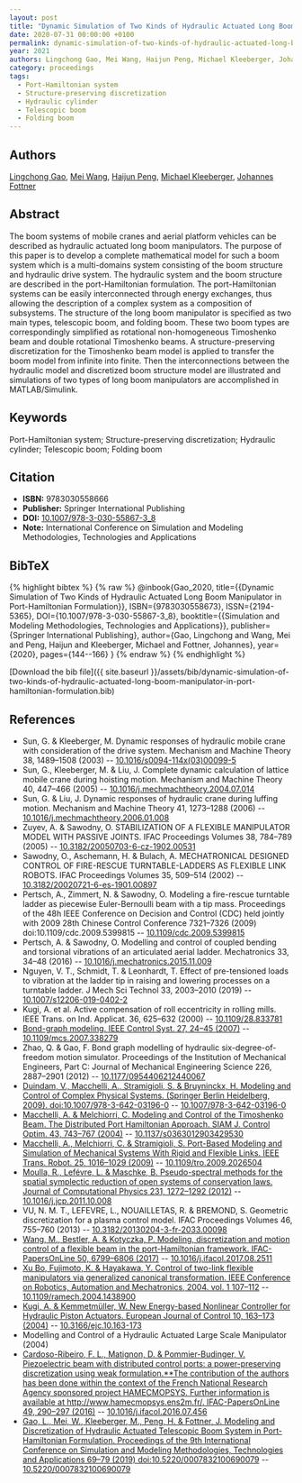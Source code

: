 ```yaml
---
layout: post
title: "Dynamic Simulation of Two Kinds of Hydraulic Actuated Long Boom Manipulator in Port-Hamiltonian Formulation"
date: 2020-07-31 00:00:00 +0100
permalink: dynamic-simulation-of-two-kinds-of-hydraulic-actuated-long-boom-manipulator-in-port-hamiltonian-formulation
year: 2021
authors: Lingchong Gao, Mei Wang, Haijun Peng, Michael Kleeberger, Johannes Fottner
category: proceedings
tags:
  - Port-Hamiltonian system
  - Structure-preserving discretization
  - Hydraulic cylinder
  - Telescopic boom
  - Folding boom
---
```

 
## Authors
[Lingchong Gao](authors/lingchong-gao), [Mei Wang](authors/mei-wang), [Haijun Peng](authors/haijun-peng), [Michael Kleeberger](authors/michael-kleeberger), [Johannes Fottner](authors/johannes-fottner)
 
## Abstract
The boom systems of mobile cranes and aerial platform vehicles can be described as hydraulic actuated long boom manipulators. The purpose of this paper is to develop a complete mathematical model for such a boom system which is a multi-domains system consisting of the boom structure and hydraulic drive system. The hydraulic system and the boom structure are described in the port-Hamiltonian formulation. The port-Hamiltonian systems can be easily interconnected through energy exchanges, thus allowing the description of a complex system as a composition of subsystems. The structure of the long boom manipulator is specified as two main types, telescopic boom, and folding boom. These two boom types are correspondingly simplified as rotational non-homogeneous Timoshenko beam and double rotational Timoshenko beams. A structure-preserving discretization for the Timoshenko beam model is applied to transfer the boom model from infinite into finite. Then the interconnections between the hydraulic model and discretized boom structure model are illustrated and simulations of two types of long boom manipulators are accomplished in MATLAB/Simulink.
 
## Keywords
Port-Hamiltonian system; Structure-preserving discretization; Hydraulic cylinder; Telescopic boom; Folding boom
 
## Citation
- **ISBN:** 9783030558666
- **Publisher:** Springer International Publishing
- **DOI:** [10.1007/978-3-030-55867-3_8](https://doi.org/10.1007/978-3-030-55867-3_8)
- **Note:** International Conference on Simulation and Modeling Methodologies, Technologies and Applications
 
## BibTeX
{% highlight bibtex %}
{% raw %}
@inbook{Gao_2020,
  title={{Dynamic Simulation of Two Kinds of Hydraulic Actuated Long Boom Manipulator in Port-Hamiltonian Formulation}},
  ISBN={9783030558673},
  ISSN={2194-5365},
  DOI={10.1007/978-3-030-55867-3_8},
  booktitle={{Simulation and Modeling Methodologies, Technologies and Applications}},
  publisher={Springer International Publishing},
  author={Gao, Lingchong and Wang, Mei and Peng, Haijun and Kleeberger, Michael and Fottner, Johannes},
  year={2020},
  pages={144--166}
}
{% endraw %}
{% endhighlight %}
 
[Download the bib file]({{ site.baseurl }}/assets/bib/dynamic-simulation-of-two-kinds-of-hydraulic-actuated-long-boom-manipulator-in-port-hamiltonian-formulation.bib)
 
## References
- Sun, G. & Kleeberger, M. Dynamic responses of hydraulic mobile crane with consideration of the drive system. Mechanism and Machine Theory 38, 1489–1508 (2003) -- [10.1016/s0094-114x(03)00099-5](https://doi.org/10.1016/s0094-114x(03)00099-5)
- Sun, G., Kleeberger, M. & Liu, J. Complete dynamic calculation of lattice mobile crane during hoisting motion. Mechanism and Machine Theory 40, 447–466 (2005) -- [10.1016/j.mechmachtheory.2004.07.014](https://doi.org/10.1016/j.mechmachtheory.2004.07.014)
- Sun, G. & Liu, J. Dynamic responses of hydraulic crane during luffing motion. Mechanism and Machine Theory 41, 1273–1288 (2006) -- [10.1016/j.mechmachtheory.2006.01.008](https://doi.org/10.1016/j.mechmachtheory.2006.01.008)
- Zuyev, A. & Sawodny, O. STABILIZATION OF A FLEXIBLE MANIPULATOR MODEL WITH PASSIVE JOINTS. IFAC Proceedings Volumes 38, 784–789 (2005) -- [10.3182/20050703-6-cz-1902.00531](https://doi.org/10.3182/20050703-6-cz-1902.00531)
- Sawodny, O., Aschemann, H. & Bulach, A. MECHATRONICAL DESIGNED CONTROL OF FIRE-RESCUE TURNTABLE-LADDERS AS FLEXIBLE LINK ROBOTS. IFAC Proceedings Volumes 35, 509–514 (2002) -- [10.3182/20020721-6-es-1901.00897](https://doi.org/10.3182/20020721-6-es-1901.00897)
- Pertsch, A., Zimmert, N. & Sawodny, O. Modeling a fire-rescue turntable ladder as piecewise Euler-Bernoulli beam with a tip mass. Proceedings of the 48h IEEE Conference on Decision and Control (CDC) held jointly with 2009 28th Chinese Control Conference 7321–7326 (2009) doi:10.1109/cdc.2009.5399815 -- [10.1109/cdc.2009.5399815](https://doi.org/10.1109/cdc.2009.5399815)
- Pertsch, A. & Sawodny, O. Modelling and control of coupled bending and torsional vibrations of an articulated aerial ladder. Mechatronics 33, 34–48 (2016) -- [10.1016/j.mechatronics.2015.11.009](https://doi.org/10.1016/j.mechatronics.2015.11.009)
- Nguyen, V. T., Schmidt, T. & Leonhardt, T. Effect of pre-tensioned loads to vibration at the ladder tip in raising and lowering processes on a turntable ladder. J Mech Sci Technol 33, 2003–2010 (2019) -- [10.1007/s12206-019-0402-2](https://doi.org/10.1007/s12206-019-0402-2)
- Kugi, A. et al. Active compensation of roll eccentricity in rolling mills. IEEE Trans. on Ind. Applicat. 36, 625–632 (2000) -- [10.1109/28.833781](https://doi.org/10.1109/28.833781)
- [Bond-graph modeling. IEEE Control Syst. 27, 24–45 (2007)](bond-graph-modeling) -- [10.1109/mcs.2007.338279](https://doi.org/10.1109/mcs.2007.338279)
- Zhao, Q. & Gao, F. Bond graph modelling of hydraulic six-degree-of-freedom motion simulator. Proceedings of the Institution of Mechanical Engineers, Part C: Journal of Mechanical Engineering Science 226, 2887–2901 (2012) -- [10.1177/0954406212440067](https://doi.org/10.1177/0954406212440067)
- [Duindam, V., Macchelli, A., Stramigioli, S. & Bruyninckx, H. Modeling and Control of Complex Physical Systems. (Springer Berlin Heidelberg, 2009). doi:10.1007/978-3-642-03196-0](modeling-and-control-of-complex-physical-systems) -- [10.1007/978-3-642-03196-0](https://doi.org/10.1007/978-3-642-03196-0)
- [Macchelli, A. & Melchiorri, C. Modeling and Control of the Timoshenko Beam. The Distributed Port Hamiltonian Approach. SIAM J. Control Optim. 43, 743–767 (2004)](modeling-and-control-of-the-timoshenko-beam-the-distributed-port-hamiltonian-approach) -- [10.1137/s0363012903429530](https://doi.org/10.1137/s0363012903429530)
- [Macchelli, A., Melchiorri, C. & Stramigioli, S. Port-Based Modeling and Simulation of Mechanical Systems With Rigid and Flexible Links. IEEE Trans. Robot. 25, 1016–1029 (2009)](port-based-modeling-and-simulation-of-mechanical-systems-with-rigid-and-flexible-links) -- [10.1109/tro.2009.2026504](https://doi.org/10.1109/tro.2009.2026504)
- [Moulla, R., Lefévre, L. & Maschke, B. Pseudo-spectral methods for the spatial symplectic reduction of open systems of conservation laws. Journal of Computational Physics 231, 1272–1292 (2012)](pseudo-spectral-methods-for-the-spatial-symplectic-reduction-of-open-systems-of-conservation-laws) -- [10.1016/j.jcp.2011.10.008](https://doi.org/10.1016/j.jcp.2011.10.008)
- VU, N. M. T., LEFEVRE, L., NOUAILLETAS, R. & BREMOND, S. Geometric discretization for a plasma control model. IFAC Proceedings Volumes 46, 755–760 (2013) -- [10.3182/20130204-3-fr-2033.00098](https://doi.org/10.3182/20130204-3-fr-2033.00098)
- [Wang, M., Bestler, A. & Kotyczka, P. Modeling, discretization and motion control of a flexible beam in the port-Hamiltonian framework. IFAC-PapersOnLine 50, 6799–6806 (2017)](modeling-discretization-and-motion-control-of-a-flexible-beam-in-the-port-hamiltonian-framework) -- [10.1016/j.ifacol.2017.08.2511](https://doi.org/10.1016/j.ifacol.2017.08.2511)
- [Xu Bo, Fujimoto, K. & Hayakawa, Y. Control of two-link flexible manipulators via generalized canonical transformation. IEEE Conference on Robotics, Automation and Mechatronics, 2004. vol. 1 107–112](control-of-two-link-flexible-manipulators-via-generalized-canonical-transformation) -- [10.1109/ramech.2004.1438900](https://doi.org/10.1109/ramech.2004.1438900)
- [Kugi, A. & Kemmetmüller, W. New Energy-based Nonlinear Controller for Hydraulic Piston Actuators. European Journal of Control 10, 163–173 (2004)](new-energy-based-nonlinear-controller-for-hydraulic-piston-actuators) -- [10.3166/ejc.10.163-173](https://doi.org/10.3166/ejc.10.163-173)
- Modelling and Control of a Hydraulic Actuated Large Scale Manipulator (2004)
- [Cardoso-Ribeiro, F. L., Matignon, D. & Pommier-Budinger, V. Piezoelectric beam with distributed control ports: a power-preserving discretization using weak formulation.**The contribution of the authors has been done within the context of the French National Research Agency sponsored project HAMECMOPSYS. Further information is available at http://www.hamecmopsys.ens2m.fr/. IFAC-PapersOnLine 49, 290–297 (2016)](piezoelectric-beam-with-distributed-control-ports-a-power-preserving-discretization-using-weak-formulation) -- [10.1016/j.ifacol.2016.07.456](https://doi.org/10.1016/j.ifacol.2016.07.456)
- [Gao, L., Mei, W., Kleeberger, M., Peng, H. & Fottner, J. Modeling and Discretization of Hydraulic Actuated Telescopic Boom System in Port-Hamiltonian Formulation. Proceedings of the 9th International Conference on Simulation and Modeling Methodologies, Technologies and Applications 69–79 (2019) doi:10.5220/0007832100690079](modeling-and-discretization-of-hydraulic-actuated-telescopic-boom-system-in-port-hamiltonian-formulation) -- [10.5220/0007832100690079](https://doi.org/10.5220/0007832100690079)

